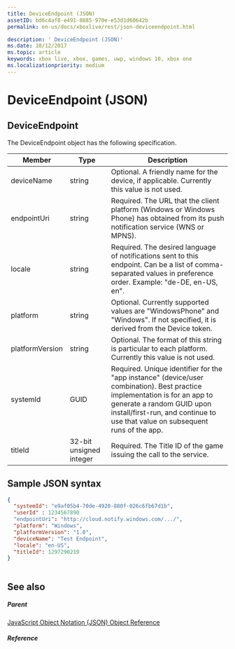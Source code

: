 ```yaml
---
title: DeviceEndpoint (JSON)
assetID: bd6c4af8-e491-8885-970e-e53d1d60642b
permalink: en-us/docs/xboxlive/rest/json-deviceendpoint.html

description: ' DeviceEndpoint (JSON)'
ms.date: 10/12/2017
ms.topic: article
keywords: xbox live, xbox, games, uwp, windows 10, xbox one
ms.localizationpriority: medium
---
```

# DeviceEndpoint (JSON)
 
<a id="ID4EO"></a>

 
## DeviceEndpoint
 
The DeviceEndpoint object has the following specification.
 
| Member| Type| Description| 
| --- | --- | --- | 
| deviceName| string| Optional. A friendly name for the device, if applicable. Currently this value is not used.| 
| endpointUri| string| Required. The URL that the client platform (Windows or Windows Phone) has obtained from its push notification service (WNS or MPNS).| 
| locale| string| Required. The desired language of notifications sent to this endpoint. Can be a list of comma-separated values in preference order. Example: "de-DE, en-US, en".| 
| platform| string| Optional. Currently supported values are "WindowsPhone" and "Windows". If not specified, it is derived from the Device token.| 
| platformVersion| string| Optional. The format of this string is particular to each platform. Currently this value is not used.| 
| systemId| GUID| Required. Unique identifier for the "app instance" (device/user combination). Best practice implementation is for an app to generate a random GUID upon install/first-run, and continue to use that value on subsequent runs of the app.| 
| titleId| 32-bit unsigned integer| Required. The Title ID of the game issuing the call to the service.| 
  
<a id="ID4EGD"></a>

 
## Sample JSON syntax
 

```json
{
  "systemId": "e9af05b4-70de-4920-880f-026c6fb67d1b",
  "userId" : 1234567890
  "endpointUri": "http://cloud.notify.windows.com/.../",
  "platform": "Windows",
  "platformVersion": "1.0",
  "deviceName": "Test Endpoint",
  "locale": "en-US",
  "titleId": 1297290219
}
    
```

  
<a id="ID4EPD"></a>

 
## See also
 
<a id="ID4ERD"></a>

 
##### Parent 

[JavaScript Object Notation (JSON) Object Reference](atoc-xboxlivews-reference-json.md)

  
<a id="ID4E4D"></a>

 
##### Reference   
